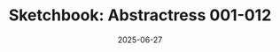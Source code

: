 ---
layout: post
title: "Sketchbook: Abstractress 001-012"
categories: [sketch]
date: 2025-06-27
images:
  feature:
    - id: portfolio/abstractress-001-012/abstractress-001
    - id: portfolio/abstractress-001-012/abstractress-002
    - id: portfolio/abstractress-001-012/abstractress-003
    - id: portfolio/abstractress-001-012/abstractress-004
    - id: portfolio/abstractress-001-012/abstractress-005
    - id: portfolio/abstractress-001-012/abstractress-006
    - id: portfolio/abstractress-001-012/abstractress-007
    - id: portfolio/abstractress-001-012/abstractress-008
    - id: portfolio/abstractress-001-012/abstractress-009
    - id: portfolio/abstractress-001-012/abstractress-010
    - id: portfolio/abstractress-001-012/abstractress-011
    - id: portfolio/abstractress-001-012/abstractress-012
tags:
  - abstractress
  - black-and-white
  - color
  - digital
  - krita
  - procreate
  - abstract
  - patterned
---